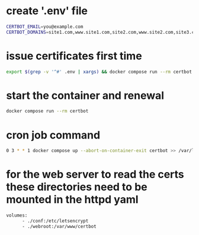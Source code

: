 # create '.env' file
```bash
CERTBOT_EMAIL=you@example.com
CERTBOT_DOMAINS=site1.com,www.site1.com,site2.com,www.site2.com,site3.com,www.site3.com,site4.com,www.site4.com
```
# issue certificates first time
```bash
export $(grep -v '^#' .env | xargs) && docker compose run --rm certbot certonly --webroot -w /var/www/certbot $(printf -- '-d %s ' ${CERTBOT_DOMAINS//,/ }) --email $CERTBOT_EMAIL --agree-tos --non-interactive
```
# start the container and renewal
```bash
docker compose run --rm certbot
```
# cron job command
```bash
0 3 * * 1 docker compose up --abort-on-container-exit certbot >> /var/log/certbot-renew.log 2>&1
```
# for the web server to read the certs these directories need to be mounted in the httpd yaml
```bash
volumes:
      - ./conf:/etc/letsencrypt
      - ./webroot:/var/www/certbot
```

